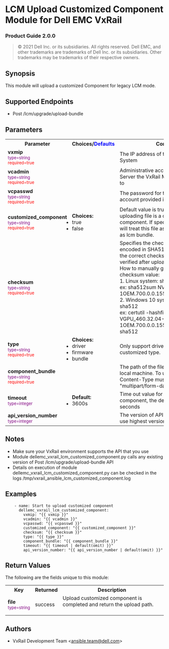 **LCM Upload Customized Component Module for Dell EMC VxRail**
=========================================
### Product Guide 2.0.0

> © 2021 Dell Inc. or its subsidiaries. All rights reserved. Dell 
> EMC, and other trademarks are trademarks of Dell Inc. or its 
> subsidiaries. Other trademarks may be trademarks of their respective owners. 

Synopsis
--------
This module will upload a customized Component for legacy LCM mode.

Supported Endpoints
--------

* Post /lcm/upgrade/upload-bundle

Parameters
----------

<table  border=0 cellpadding=0 class="documentation-table">
    <tr>
        <th colspan="1">Parameter</th>
        <th>Choices/<font color="blue">Defaults</font></th>
        <th width="100%">Comments</th>
    </tr>
    <tr>
        <td colspan="1">
            <div class="ansibleOptionAnchor" id="parameter-host_name"></div>
            <b>vxmip</b>
            <a class="ansibleOptionLink" href="#parameter-host_name" title="Permalink to this option"></a>
            <div style="font-size: small">
                <span style="color: purple">type=string</span>
                <br>
                <span style="color: red">required=true</span>                
            </div>
        </td>
        <td></td>                                                                
        <td>
            <div></div>
            <div>The IP address of the VxRail Manager System</div>
        </td>
    </tr>
    <tr>
        <td colspan="1">
            <div class="ansibleOptionAnchor" id="parameter-host_name"></div>
            <b>vcadmin</b>
            <a class="ansibleOptionLink" href="#parameter-host_name" title="Permalink to this option"></a>
            <div style="font-size: small">
                <span style="color: purple">type=string</span>
                <br>
                <span style="color: red">required=true</span>                    
            </div>
        </td>
        <td></td>
        <td>
            <div></div>
            <div>Administrative account of the vCenter Server the VxRail Manager is registered to</div>
        </td>
    </tr>
    <tr>
        <td colspan="1">
            <div class="ansibleOptionAnchor" id="parameter-host_name"></div>
            <b>vcpasswd</b>
            <a class="ansibleOptionLink" href="#parameter-host_name" title="Permalink to this option"></a>
            <div style="font-size: small">
                <span style="color: purple">type=string</span>
                <br>
                <span style="color: red">required=true</span>                   
            </div>
        </td>
        <td>
        </td>
        <td>
            <div></div>
            <div>The password for the administrator account provided in vcadmin</div>
        </td>
    </tr>
    <tr>
        <td colspan="1">
            <div class="ansibleOptionAnchor" id="parameter-host_name"></div>
            <b>customized_component</b>
            <a class="ansibleOptionLink" href="#parameter-host_name" title="Permalink to this option"></a>
            <div style="font-size: small">
            <span style="color: purple">type=string</span>
            <br>
            <span style="color: red">required=true</span>                    
            </div>
        </td>
        <td>
            <ul style="margin: 0; padding: 0"><b>Choices:</b>
                <li>true</li>
                <li>false</li>
            </ul>
        </td>
        <td>
            <div></div>
            <div>Default value is true. Specifies if the uploading file is a customized component. If specifies as false, system will treat this file as a common file, such as lcm bundle.</div>
        </td>
    </tr>
    <tr>
        <td colspan="1">
            <div class="ansibleOptionAnchor" id="parameter-host_name"></div>
            <b>checksum</b>
            <a class="ansibleOptionLink" href="#parameter-host_name" title="Permalink to this option"></a>
            <div style="font-size: small">
            <span style="color: purple">type=string</span>
            <br>
            <span style="color: red">required=true</span>                    
        </div>
        </td>
        <td>
        </td>
        <td>
            <div></div>
            <div>Specifies the checksum of uploading file encoded in SHA512. Users need to fill in the correct checksum value, which will be verified after uploading.</div>
            </div>How to manually generate SHA512 checksum value:</div>
               <div>1. Linux system: sha512sum <component file></div>
                  <div>ex: sha512sum  NVD-VGPU_460.32.04-1OEM.700.0.0.15525992_17478485.zip</div>
               <div>2. Windows 10 system: certutil -hashfile <component file> sha512</div>
                  <div>ex: certutil -hashfile NVD-VGPU_460.32.04-1OEM.700.0.0.15525992_17478485.zip sha512</div>
        </td>
    </tr>
    <tr>
        <td colspan="1">
            <div class="ansibleOptionAnchor" id="parameter-host_name"></div>
            <b>type</b>
            <a class="ansibleOptionLink" href="#parameter-host_name" title="Permalink to this option"></a>
            <div style="font-size: small">
            <span style="color: purple">type=string</span>
            <br>
            <span style="color: red">required=true</span>                    
        </div>
        </td>
        <td>
            <ul style="margin: 0; padding: 0"><b>Choices:</b>
                <li>driver</li>
                <li>firmware</li>
                <li>bundle</li>
            </ul>
        </td>
        <td>
            <div></div>
            <div>Only support driver/firmware/bundle customized type.</div>
        </td>
    </tr>
    <tr>
        <td colspan="1">
            <div class="ansibleOptionAnchor" id="parameter-host_name"></div>
            <b>component_bundle</b>
            <a class="ansibleOptionLink" href="#parameter-host_name" title="Permalink to this option"></a>
            <div style="font-size: small">
            <span style="color: purple">type=string</span>
            <br>
            <span style="color: red">required=true</span>                    
        </div>
        </td>
        <td>
        </td>
        <td>
            <div></div>
            <div>The path of the file to be uploaded on the local machine. To upload files, the Content-Type must be set to "multipart/form-data".</div>
        </td>
    </tr>
    <tr>
        <td colspan="1">
            <div class="ansibleOptionAnchor" id="parameter-state"></div>
            <b>timeout</b>
            <a class="ansibleOptionLink" href="#parameter-state" title="Permalink to this option"></a>
            <div style="font-size: small">
            <span style="color: purple">type=integer</span>
            <br>
            <span style="color: red"></span>                  
            </div>
        </td>
        <td>
            <ul style="margin: 0; padding: 0"><b>Default:</b>
                <li>3600s</li>
            </ul>
        </td>
        <td>
            <div></div>
            <div>Time out value for uploading customized component, the default value is 3600 seconds</div>
            <div></div>
        </td>
    </tr>
    <tr>
        <td colspan="1">
            <div class="ansibleOptionAnchor" id="parameter-state"></div>
            <b>api_version_number</b>
            <a class="ansibleOptionLink" href="#parameter-state" title="Permalink to this option"></a>
            <div style="font-size: small">
            <span style="color: purple">type=integer</span>
            <br>
            <span style="color: red"></span>                    
            </div>
        </td>
        <td>
        </td>
        <td>
            <div></div>
            <div>The version of API to call. If omitted, will use highest version on the system.</div>
            <div></div>
            </td>
        </tr>
</table>

Notes
-----
- Make sure your VxRail environment supports the API that you use
- Module dellemc_vxrail_lcm_customized_component.py calls any existing version of Post /lcm/upgrade/upload-bundle API
- Details on execution of module dellemc_vxrail_lcm_customized_component.py can be checked in the logs /tmp/vxrail_ansible_lcm_customized_component.log

Examples
--------

``` yaml+jinja
    - name: Start to upload customized component
      dellemc_vxrail_lcm_customized_component:
        vxmip: "{{ vxmip }}"
        vcadmin: "{{ vcadmin }}"
        vcpasswd: "{{ vcpasswd }}"
        customized_component: "{{ customized_component }}"
        checksum: "{{ checksum }}"
        type: "{{ type }}"
        component_bundle: "{{ component_bundle }}"
        timeout: "{{ timeout | default(omit) }}"
        api_version_number: "{{ api_version_number | default(omit) }}"
```

Return Values
-------------

The following are the fields unique to this module:

<table border=0 cellpadding=0 class="documentation-table">
    <tr>
        <th colspan="3">Key</th>
        <th>Returned</th>
        <th width="100%">Description</th>
    </tr>
    <tr>
        <td colspan="3">
            <div class="ansibleOptionAnchor" id="return-changed"></div>
            <b>file</b>
            <a class="ansibleOptionLink" href="#return-changed" title="Permalink to this return value"></a>
            <div style="font-size: small">
                <span style="color: purple">type=string</span>
            </div>
        </td>
        <td>success</td>
        <td>
            <div>Upload customized component is completed and return the upload path.</div>
            <br/>
        </td>
    </tr>
</table>

Authors
-------

-   VxRail Development Team &lt;<ansible.team@dell.com>&gt;